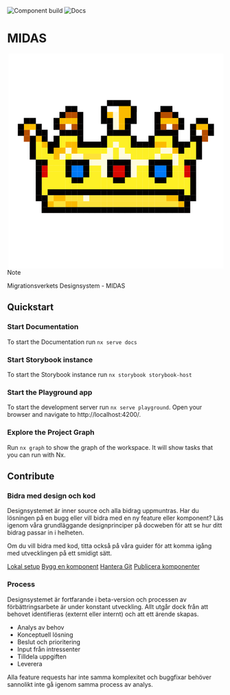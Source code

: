 ![Component build](https://github.com/migrationsverket/midas/actions/workflows/components-ci.yml/badge.svg) ![Docs](https://github.com/migrationsverket/midas/actions/workflows/documentation-ci.yml/badge.svg)

# MIDAS

<img src="./apps/docs/static/img/MIDAS_crown.png" align="right">

> [!NOTE]
> Migrationsverkets Designsystem - MIDAS

## Quickstart

### Start Documentation

To start the Documentation run `nx serve docs`

### Start Storybook instance

To start the Storybook instance run `nx storybook storybook-host`

### Start the Playground app

To start the development server run `nx serve playground`. Open your browser and navigate to http://localhost:4200/.

### Explore the Project Graph

Run `nx graph` to show the graph of the workspace.
It will show tasks that you can run with Nx.

## Contribute

### Bidra med design och kod

Designsystemet är inner source och alla bidrag uppmuntras. Har du lösningen på en bugg eller vill bidra med en ny
feature eller komponent? Läs igenom våra grundläggande designprinciper på docweben för att se hur
ditt bidrag passar in i helheten.

Om du vill bidra med kod, titta också på våra guider för att komma igång med utvecklingen på ett
smidigt sätt.

[Lokal setup](/doc/local-setup.md)
[Bygg en komponent](/doc/build-component.md)
[Hantera Git](/doc/git)
[Publicera komponenter](/doc/publish)

### Process

Designsystemet är fortfarande i beta-version och processen av förbättringsarbete är under konstant utveckling. Allt utgår
dock från att behovet identifieras (externt eller internt) och att ett ärende skapas.

- Analys av behov
- Konceptuell lösning
- Beslut och prioritering
- Input från intressenter
- Tilldela uppgiften
- Leverera

Alla feature requests har inte samma komplexitet och buggfixar behöver sannolikt inte gå igenom samma process av analys.
